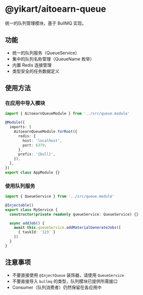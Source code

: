 # @yikart/aitoearn-queue

统一的队列管理模块，基于 BullMQ 实现。

## 功能

- 统一的队列服务（QueueService）
- 集中的队列名称管理（QueueName 枚举）
- 内置 Redis 连接管理
- 类型安全的任务数据定义

## 使用方法

### 在应用中导入模块

```typescript
import { AitoearnQueueModule } from '../src/queue.module'

@Module({
  imports: [
    AitoearnQueueModule.forRoot({
      redis: {
        host: 'localhost',
        port: 6379,
      },
      prefix: '{bull}',
    }),
  ],
})
export class AppModule {}
```

### 使用队列服务

```typescript
import { QueueService } from '../src/queue.module'

@Injectable()
export class MyService {
  constructor(private readonly queueService: QueueService) {}

  async addJob() {
    await this.queueService.addMaterialGenerateJobs([
      { taskId: '123' }
    ])
  }
}
```

## 注意事项

- 不要直接使用 `@InjectQueue` 装饰器，请使用 `QueueService`
- 不要直接导入 `bullmq` 的类型，队列模块已提供所需接口
- Consumer（队列消费者）仍然保留在各应用中
